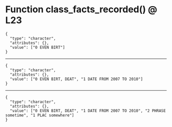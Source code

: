 # Function class_facts_recorded() @ L23

    {
      "type": "character",
      "attributes": {},
      "value": ["0 EVEN BIRT"]
    }

---

    {
      "type": "character",
      "attributes": {},
      "value": ["0 EVEN BIRT, DEAT", "1 DATE FROM 2007 TO 2010"]
    }

---

    {
      "type": "character",
      "attributes": {},
      "value": ["0 EVEN BIRT, DEAT", "1 DATE FROM 2007 TO 2010", "2 PHRASE sometime", "1 PLAC somewhere"]
    }

